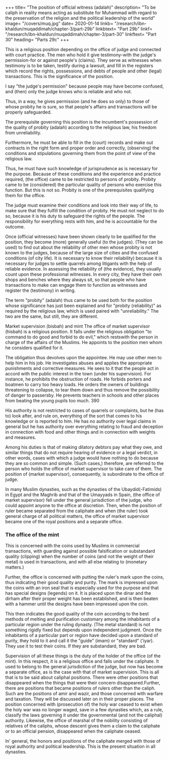 +++
title= "The position of official witness (adalah)"
description= "To be caliph in reality means acting as substitute for Muhammad with regard to the preservation of the religion and the political leadership of the world"
image= "/covers/muq.jpg"
date= 2020-01-14
linkb= "/research/ibn-khaldun/muqaddimah/chapter-3/part-29b"
linkbtext= "Part 29b"
linkf= "/research/ibn-khaldun/muqaddimah/chapter-3/part-30"
linkftext= "Part 30"
heading= "Parts 29c"
+++


This  is a religious position depending on the office of judge and connected with court practice. The men who hold it give testimony-with the judge's permission-for or against people's (claims). They serve as witnesses when testimony is to be taken, testify during a lawsuit, and fill in the
registers which record the rights, possessions, and debts of people and other (legal)
transactions. This is the significance of the position.

I say "the judge's permission" because people may have become confused, and (then) only the judge knows who is reliable and who not. 

Thus, in a way, he gives permission (and he does so only) to those of whose probity
he is sure, so that people's affairs and transactions will be properly safeguarded.

The prerequisite governing this position is the incumbent's possession of the quality of probity (adalah) according to the religious law, his freedom from unreliability. 

Furthermore, he must be able to fill in the (court) records and make
out contracts in the right form and proper order and correctly, (observing) the conditions and stipulations governing them from the point of view of the religious law. 

Thus, he must have such knowledge of jurisprudence as is necessary for the purpose. Because of these conditions and the experience and practice required, (the office) came to be restricted to persons of probity. Probity came to be (considered)
the particular quality of persons who exercise this function. But this is not so.
Probity is one of the prerequisites qualifying them for the office.

The judge must examine their conditions and look into their way of life, to make sure that they fulfill the condition of probity. He must not neglect to do so, because it is his duty to safeguard the rights of the people. The responsibility for
everything rests with him, and he is accountable for the outcome.

Once (official witnesses) have been shown clearly to be qualified for the position, they become (more) generally useful (to the judges). (They can be used) to find out about the reliability of other men whose probity is not known to the judges,
because of the large size of cities and the confused conditions (of city life). It is necessary to know their reliability) because it is necessary for judges to settle quarrels among litigants with the help of reliable evidence. In assessing the reliability of (the evidence), they usually count upon these professional witnesses. In every city, they have their own shops and benches where they always sit, so that people who have transactions to make can engage them to function as witnesses and register the (testimony) in writing.

The term "probity" (adalah) thus came to be used both for the position
whose significance has just been explained and for "probity (reliability)" as required
by the religious law, which is used paired with "unreliability." The two are the same,
but still, they are different. 

Market supervision (bisbah) and mint The office of market supervisor (hisbah) is a religious position. It falls under the religious obligation "to command to do good and forbid to do evil," which restswith the person in charge of the affairs of the Muslims. He appoints to the position men whom he considers qualified for it. 

The obligation thus devolves upon the appointee. He may use other men to help him in his job. He investigates abuses and
applies the appropriate punishments and corrective measures. He sees to it that the
people act in accord with the public interest in the town (under his supervision). For
instance, he prohibits the obstruction of roads. He forbids porters and boatmen to
carry too heavy loads. He orders the owners of buildings threatening to collapse, to
tear them down and thus remove the possibility of danger to passersby. He prevents
teachers in schools and other places from beating the young pupils too much. 390 

His authority is not restricted to cases of quarrels or complaints, but he (has to) look after, and rule on, everything of the sort that comes to his knowledge or is reported to him. He has no authority over legal claims in general but he has authority over everything relating to fraud and deception in connection with food and other things and in connection with weights and measures. 

Among his duties is that of making dilatory debtors pay what they owe, and similar things that do not require hearing of evidence or a legal verdict, in other words, cases with which a judge would have nothing to do because they are so common and simple. (Such cases,) therefore, are referred to the person who holds the office of market supervisor to take care of them.
The position of (market supervisor), consequently, is subordinate to the office of judge. 

In many Muslim dynasties, such as the dynasties of the Ubaydid(-Fatimids) in Egypt and the Maghrib and that of the Umayyads in Spain, (the office of market supervisor) fell under the general jurisdiction of the judge, who could appoint anyone to the office at discretion. Then, when the position of ruler became separated from the caliphate and when (the ruler) took general charge of all political matters, the office of market supervisor became one of the royal positions and a
separate office.


### The office of the mint 

This is concerned with the coins used by Muslims in commercial transactions, with guarding against possible falsification or
substandard quality (clipping) when the number of coins (and not the weight of their metal) is used in transactions, and with all else relating to (monetary matters.) 

Further, the office is concerned with putting the ruler's mark upon the coins, thus indicating their good quality and purity. The mark is impressed upon the coins with an iron seal that is especially used for the purpose and that has special designs
(legends) on it. It is placed upon the dinar and the dirham after their proper weight
has been established, and is then beaten with a hammer until the designs have been
impressed upon the coin. 

This then indicates the good quality of the coin according to the best methods of melting and purification customary among the inhabitants of a particular region under the ruling dynasty. (The metal standard) is not something
rigidly fixed but depends upon independent judgment. Once the inhabitants of a
particular part or region have decided upon a standard of purity, they hold to it and
call it the "guide" (imam) or "standard" ('iyar). They use it to test their coins. If they
are substandard, they are bad.

Supervision of all these things is the duty of the holder of the office (of the
mint). In this respect, it is a religious office and falls under the caliphate. It used to
belong to the general jurisdiction of the judge, but now has become a separate
office, as is the case with that of market supervision.
This is all that is to be said about caliphal positions. There were other
positions that disappeared when the things that were their concern disappeared.Further, there are positions that became positions of rulers other than the caliph.
Such are the positions of amir and wazir, and those concerned with warfare and
taxation. They will be discussed later on in their proper places.
The position concerned with (prosecution of) the holy war ceased to exist
when the holy war was no longer waged, save in a few dynasties which, as a rule,
classify the laws governing it under the governmental (and not the caliphal)
authority. Likewise, the office of marshal of the nobility consisting of relatives of
the caliphs, whose descent gives them a claim to the caliphate or to an official
pension, disappeared when the caliphate ceased.

In' general, the honors and positions of the caliphate merged with those of
royal authority and political leadership. This is the present situation in all dynasties.


